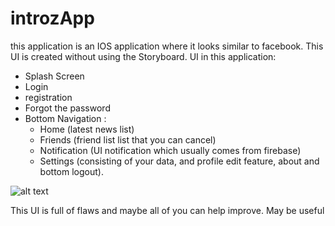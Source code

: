 # introzApp

this application is an IOS application where it looks similar to facebook.
This UI is created without using the Storyboard.
UI in this application:
- Splash Screen
- Login
- registration
- Forgot the password
- Bottom Navigation :
  - Home (latest news list)
  - Friends (friend list list that you can cancel)
  - Notification (UI notification which usually comes from firebase)
  - Settings (consisting of your data, and profile edit feature, about and bottom logout).
  
![alt text](https://github.com/sdik007/introzApp/blob/master/introzApp/Assets.xcassets/Shome.imageset/Simulator%20Screen%20Shot%20-%20iPhone%20XR%20-%202019-03-03%20at%2009.40.59.png)
  
This UI is full of flaws and maybe all of you can help improve.
May be useful
